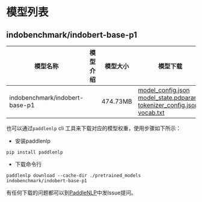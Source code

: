#  模型列表

## indobenchmark/indobert-base-p1

| 模型名称 | 模型介绍 | 模型大小  | 模型下载 |
| --- | --- | --- | --- |
|indobenchmark/indobert-base-p1|  | 474.73MB | [model_config.json](https://bj.bcebos.com/paddlenlp/models/community/indobenchmark/indobert-base-p1/model_config.json)<br>[model_state.pdparams](https://bj.bcebos.com/paddlenlp/models/community/indobenchmark/indobert-base-p1/model_state.pdparams)<br>[tokenizer_config.json](https://bj.bcebos.com/paddlenlp/models/community/indobenchmark/indobert-base-p1/tokenizer_config.json)<br>[vocab.txt](https://bj.bcebos.com/paddlenlp/models/community/indobenchmark/indobert-base-p1/vocab.txt) |

也可以通过`paddlenlp` cli 工具来下载对应的模型权重，使用步骤如下所示：

* 安装paddlenlp

```shell
pip install paddlenlp
```

* 下载命令行

```shell
paddlenlp download --cache-dir ./pretrained_models indobenchmark/indobert-base-p1
```

有任何下载的问题都可以到[PaddleNLP](https://github.com/PaddlePaddle/PaddleNLP)中发Issue提问。
